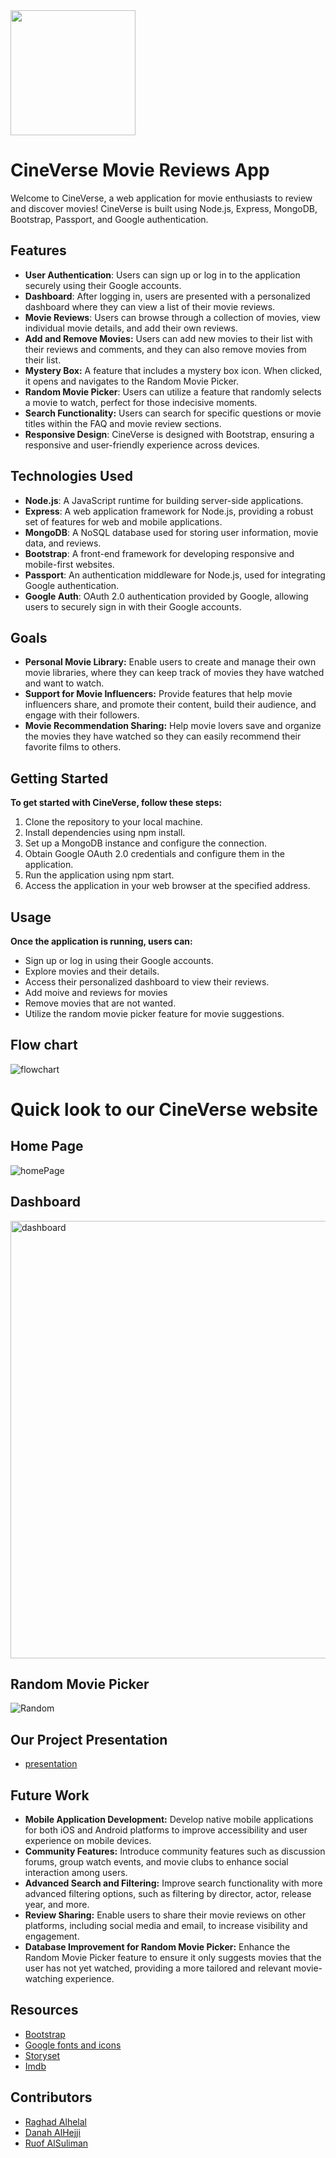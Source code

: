 <img src="https://github.com/DanaMo716/CineVerse-Wep-App/assets/118277115/74e825ae-e51a-414d-9715-358b0b96ebd1" width="200" height="200" />

# CineVerse Movie Reviews App

Welcome to CineVerse, a web application for movie enthusiasts to review and discover movies! CineVerse is built using Node.js, Express, MongoDB, Bootstrap, Passport, and Google authentication.

## Features

- **User Authentication**: Users can sign up or log in to the application securely using their Google accounts.
- **Dashboard**: After logging in, users are presented with a personalized dashboard where they can view a list of their movie reviews.
- **Movie Reviews**: Users can browse through a collection of movies, view individual movie details, and add their own reviews.
- **Add and Remove Movies:** Users can add new movies to their list with their reviews and comments, and they can also remove movies from their list.
- **Mystery Box:** A feature that includes a mystery box icon. When clicked, it opens and navigates to the Random Movie Picker.
- **Random Movie Picker**: Users can utilize a feature that randomly selects a movie to watch, perfect for those indecisive moments.
- **Search Functionality:** Users can search for specific questions or movie titles within the FAQ and movie review sections.
- **Responsive Design**: CineVerse is designed with Bootstrap, ensuring a responsive and user-friendly experience across devices.

## Technologies Used

- **Node.js**: A JavaScript runtime for building server-side applications.
- **Express**: A web application framework for Node.js, providing a robust set of features for web and mobile applications.
- **MongoDB**: A NoSQL database used for storing user information, movie data, and reviews.
- **Bootstrap**: A front-end framework for developing responsive and mobile-first websites.
- **Passport**: An authentication middleware for Node.js, used for integrating Google authentication.
- **Google Auth**: OAuth 2.0 authentication provided by Google, allowing users to securely sign in with their Google accounts.


## Goals 
- **Personal Movie Library:** Enable users to create and manage their own movie libraries, where they can keep track of movies they have watched and want to watch.
- **Support for Movie Influencers:** Provide features that help movie influencers share, and promote their content, build their audience, and engage with their followers.
- **Movie Recommendation Sharing:** Help movie lovers save and organize the movies they have watched so they can easily recommend their favorite films to others.




## Getting Started
**To get started with CineVerse, follow these steps:**
1. Clone the repository to your local machine.
2. Install dependencies using npm install.
3. Set up a MongoDB instance and configure the connection.
4. Obtain Google OAuth 2.0 credentials and configure them in the application.
5. Run the application using npm start.
6. Access the application in your web browser at the specified address.

## Usage
**Once the application is running, users can:**
- Sign up or log in using their Google accounts.
- Explore movies and their details.
- Access their personalized dashboard to view their reviews.
- Add moive and reviews for movies
- Remove movies that are not wanted.
- Utilize the random movie picker feature for movie suggestions.

## Flow chart

![flowchart](https://github.com/DanaMo716/CineVerse-Wep-App/assets/118277115/64ae6915-48ab-4a22-a683-2efc9ca6823f)


# Quick look to our CineVerse website
## Home Page


![homePage](https://github.com/DanaMo716/CineVerse-Wep-App/assets/118277115/85bfbb69-f31b-4d10-b34a-7b775a099d99)



## Dashboard
<img width="700" alt="dashboard" src="https://github.com/DanaMo716/CineVerse-Wep-App/assets/118277115/e97fdfde-5ba5-4bf4-9694-60b2497eec6a">


## Random Movie Picker
![Random](https://github.com/DanaMo716/CineVerse-Wep-App/assets/118277115/d600d814-a363-4d4e-98af-0cd8e9451563)

## Our Project Presentation

- [presentation](https://www.canva.com/design/DAGEwNOZszo/gjLqVBuI8-XsIKiTJYJQYA/view?utm_content=DAGEwNOZszo&utm_campaign=designshare&utm_medium=link&utm_source=editor)


## Future Work
- **Mobile Application Development:** Develop native mobile applications for both iOS and Android platforms to improve accessibility and user experience on mobile devices.
- **Community Features:** Introduce community features such as discussion forums, group watch events, and movie clubs to enhance social interaction among users.
- **Advanced Search and Filtering:** Improve search functionality with more advanced filtering options, such as filtering by director, actor, release year, and more.
- **Review Sharing:** Enable users to share their movie reviews on other platforms, including social media and email, to increase visibility and engagement.
- **Database Improvement for Random Movie Picker:** Enhance the Random Movie Picker feature to ensure it only suggests movies that the user has not yet watched, providing a more tailored and relevant movie-watching experience.


## Resources
- [Bootstrap](https://getbootstrap.com/)
- [Google fonts and icons](https://fonts.google.com/icons)
- [Storyset](https://storyset.com/)
- [Imdb](https://www.imdb.com/)

  
  


## Contributors
- [Raghad Alhelal](https://github.com/Raghadlh)
- [Danah AlHejji](https://github.com/DanaMo716)
- [Ruof AlSuliman](https://github.com/ruofio)
